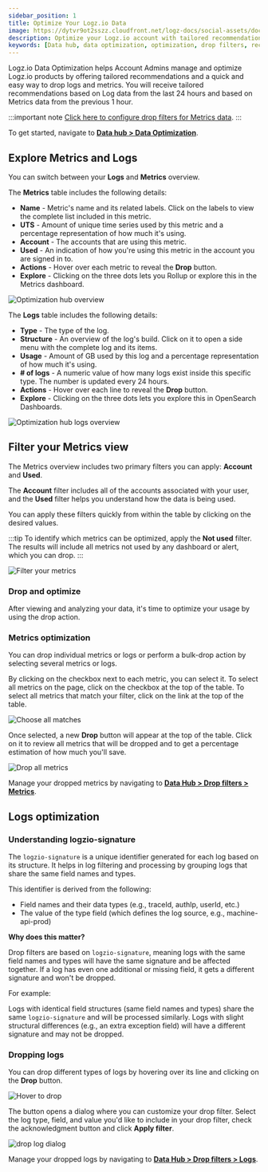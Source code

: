 ```yaml
---
sidebar_position: 1
title: Optimize Your Logz.io Data
image: https://dytvr9ot2sszz.cloudfront.net/logz-docs/social-assets/docs-social.jpg
description: Optimize your Logz.io account with tailored recommendations and drop filters. 
keywords: [Data hub, data optimization, optimization, drop filters, recommendations]
---
```






Logz.io Data Optimization helps Account Admins manage and optimize Logz.io products by offering tailored recommendations and a quick and easy way to drop logs and metrics. You will receive tailored recommendations based on Log data from the last 24 hours and based on Metrics data from the previous 1 hour.

:::important note
[Click here to configure drop filters for Metrics data](https://docs.logz.io/docs/user-guide/data-hub/drop-filters/drop-fiters-metrics/).
:::


To get started, navigate to **[Data hub > Data Optimization](https://app.logz.io/#/dashboard/cost)**.



## Explore Metrics and Logs

You can switch between your **Logs** and **Metrics** overview.


The **Metrics** table includes the following details:

* **Name** - Metric's name and its related labels. Click on the labels to view the complete list included in this metric.
* **UTS** - Amount of unique time series used by this metric and a percentage representation of how much it's using.
* **Account** - The accounts that are using this metric.
* **Used** - An indication of how you're using this metric in the account you are signed in to.
* **Actions** - Hover over each metric to reveal the **Drop** button. 
* **Explore** - Clicking on the three dots <i class="li li-ellipsis-v"></i> lets you Rollup or explore this in the Metrics dashboard.

![Optimization hub overview](https://dytvr9ot2sszz.cloudfront.net/logz-docs/accounts/optimization-hub/optimization-hub-overview.png)

The **Logs** table includes the following details:

* **Type** - The type of the log.
* **Structure** - An overview of the log's build. Click on it to open a side menu with the complete log and its items.
* **Usage** - Amount of GB used by this log and a percentage representation of how much it's using.
* **# of logs** - A numeric value of how many logs exist inside this specific type. The number is updated every 24 hours.
* **Actions** - Hover over each line to reveal the **Drop** button. 
* **Explore** - Clicking on the three dots <i class="li li-ellipsis-v"></i> lets you explore this in OpenSearch Dashboards.

![Optimization hub logs overview](https://dytvr9ot2sszz.cloudfront.net/logz-docs/accounts/optimization-hub/log-overview.png)


## Filter your Metrics view


The Metrics overview includes two primary filters you can apply: **Account** and **Used**.

The **Account** filter includes all of the accounts associated with your user, and the **Used** filter helps you understand how the data is being used.

You can apply these filters quickly from within the table by clicking on the desired values.

:::tip
To identify which metrics can be optimized, apply the **Not used** filter. The results will include all metrics not used by any dashboard or alert, which you can drop.
:::


![Filter your metrics](https://dytvr9ot2sszz.cloudfront.net/logz-docs/accounts/optimization-hub/click-to-apply-filters.gif)


### Drop and optimize

After viewing and analyzing your data, it's time to optimize your usage by using the drop action.


### Metrics optimization

You can drop individual metrics or logs or perform a bulk-drop action by selecting several metrics or logs.

By clicking on the checkbox next to each metric, you can select it. To select all metrics on the page, click on the checkbox at the top of the table. To select all metrics that match your filter, click on the link at the top of the table. 

![Choose all matches](https://dytvr9ot2sszz.cloudfront.net/logz-docs/accounts/optimization-hub/select-all-metrics.png)

Once selected, a new **Drop** button will appear at the top of the table. Click on it to review all metrics that will be dropped and to get a percentage estimation of how much you'll save.

![Drop all metrics](https://dytvr9ot2sszz.cloudfront.net/logz-docs/accounts/optimization-hub/drop-metrics-bundle.png)

Manage your dropped metrics by navigating to **[Data Hub > Drop filters > Metrics](https://app.logz.io/#/dashboard/tools/metrics-drop-filters)**.

## Logs optimization

### Understanding logzio-signature

The `logzio-signature` is a unique identifier generated for each log based on its structure. It helps in log filtering and processing by grouping logs that share the same field names and types.

This identifier is derived from the following:

* Field names and their data types (e.g., traceId, authIp, userId, etc.)
* The value of the type field (which defines the log source, e.g., machine-api-prod)

**Why does this matter?**

Drop filters are based on `logzio-signature`, meaning logs with the same field names and types will have the same signature and be affected together. If a log has even one additional or missing field, it gets a different signature and won't be dropped.

For example:

Logs with identical field structures (same field names and types) share the same `logzio-signature` and will be processed similarly.
Logs with slight structural differences (e.g., an extra exception field) will have a different signature and may not be dropped.

### Dropping logs

You can drop different types of logs by hovering over its line and clicking on the **Drop** button.

![Hover to drop](https://dytvr9ot2sszz.cloudfront.net/logz-docs/accounts/optimization-hub/hover-to-drop.png)

The button opens a dialog where you can customize your drop filter. Select the log type, field, and value you'd like to include in your drop filter, check the acknowledgment button and click **Apply filter**. 

![drop log dialog](https://dytvr9ot2sszz.cloudfront.net/logz-docs/accounts/optimization-hub/new-drop-filter.png)

Manage your dropped logs by navigating to **[Data Hub > Drop filters > Logs](https://app.logz.io/#/dashboard/tools/logs-drop-filters)**.
